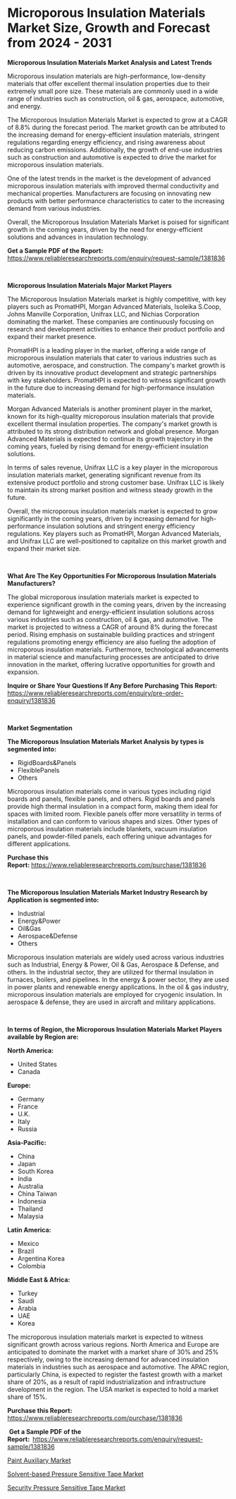 <p><h1>Microporous Insulation Materials Market Size, Growth and Forecast from 2024 - 2031</h1></p><p><strong>Microporous Insulation Materials Market Analysis and Latest Trends</strong></p>
<p><p>Microporous insulation materials are high-performance, low-density materials that offer excellent thermal insulation properties due to their extremely small pore size. These materials are commonly used in a wide range of industries such as construction, oil & gas, aerospace, automotive, and energy.</p><p>The Microporous Insulation Materials Market is expected to grow at a CAGR of 8.8% during the forecast period. The market growth can be attributed to the increasing demand for energy-efficient insulation materials, stringent regulations regarding energy efficiency, and rising awareness about reducing carbon emissions. Additionally, the growth of end-use industries such as construction and automotive is expected to drive the market for microporous insulation materials.</p><p>One of the latest trends in the market is the development of advanced microporous insulation materials with improved thermal conductivity and mechanical properties. Manufacturers are focusing on innovating new products with better performance characteristics to cater to the increasing demand from various industries.</p><p>Overall, the Microporous Insulation Materials Market is poised for significant growth in the coming years, driven by the need for energy-efficient solutions and advances in insulation technology.</p></p>
<p><strong>Get a Sample PDF of the Report:&nbsp;</strong> <a href="https://www.reliableresearchreports.com/enquiry/request-sample/1381836">https://www.reliableresearchreports.com/enquiry/request-sample/1381836</a></p>
<p>&nbsp;</p>
<p><strong>Microporous Insulation Materials Major Market Players</strong></p>
<p><p>The Microporous Insulation Materials market is highly competitive, with key players such as PromatHPI, Morgan Advanced Materials, Isoleika S.Coop, Johns Manville Corporation, Unifrax LLC, and Nichias Corporation dominating the market. These companies are continuously focusing on research and development activities to enhance their product portfolio and expand their market presence.</p><p>PromatHPI is a leading player in the market, offering a wide range of microporous insulation materials that cater to various industries such as automotive, aerospace, and construction. The company's market growth is driven by its innovative product development and strategic partnerships with key stakeholders. PromatHPI is expected to witness significant growth in the future due to increasing demand for high-performance insulation materials.</p><p>Morgan Advanced Materials is another prominent player in the market, known for its high-quality microporous insulation materials that provide excellent thermal insulation properties. The company's market growth is attributed to its strong distribution network and global presence. Morgan Advanced Materials is expected to continue its growth trajectory in the coming years, fueled by rising demand for energy-efficient insulation solutions.</p><p>In terms of sales revenue, Unifrax LLC is a key player in the microporous insulation materials market, generating significant revenue from its extensive product portfolio and strong customer base. Unifrax LLC is likely to maintain its strong market position and witness steady growth in the future.</p><p>Overall, the microporous insulation materials market is expected to grow significantly in the coming years, driven by increasing demand for high-performance insulation solutions and stringent energy efficiency regulations. Key players such as PromatHPI, Morgan Advanced Materials, and Unifrax LLC are well-positioned to capitalize on this market growth and expand their market size.</p></p>
<p>&nbsp;</p>
<p><strong>What Are The Key Opportunities For Microporous Insulation Materials Manufacturers?</strong></p>
<p><p>The global microporous insulation materials market is expected to experience significant growth in the coming years, driven by the increasing demand for lightweight and energy-efficient insulation solutions across various industries such as construction, oil & gas, and automotive. The market is projected to witness a CAGR of around 8% during the forecast period. Rising emphasis on sustainable building practices and stringent regulations promoting energy efficiency are also fueling the adoption of microporous insulation materials. Furthermore, technological advancements in material science and manufacturing processes are anticipated to drive innovation in the market, offering lucrative opportunities for growth and expansion.</p></p>
<p><strong>Inquire or Share Your Questions If Any Before Purchasing This Report:</strong> <a href="https://www.reliableresearchreports.com/enquiry/pre-order-enquiry/1381836">https://www.reliableresearchreports.com/enquiry/pre-order-enquiry/1381836</a></p>
<p>&nbsp;</p>
<p><strong>Market Segmentation</strong></p>
<p><strong>The Microporous Insulation Materials Market Analysis by types is segmented into:</strong></p>
<p><ul><li>RigidBoards&Panels</li><li>FlexiblePanels</li><li>Others</li></ul></p>
<p><p>Microporous insulation materials come in various types including rigid boards and panels, flexible panels, and others. Rigid boards and panels provide high thermal insulation in a compact form, making them ideal for spaces with limited room. Flexible panels offer more versatility in terms of installation and can conform to various shapes and sizes. Other types of microporous insulation materials include blankets, vacuum insulation panels, and powder-filled panels, each offering unique advantages for different applications.</p></p>
<p><strong>Purchase this Report:&nbsp;</strong><a href="https://www.reliableresearchreports.com/purchase/1381836">https://www.reliableresearchreports.com/purchase/1381836</a></p>
<p>&nbsp;</p>
<p><strong>The Microporous Insulation Materials Market Industry Research by Application is segmented into:</strong></p>
<p><ul><li>Industrial</li><li>Energy&Power</li><li>Oil&Gas</li><li>Aerospace&Defense</li><li>Others</li></ul></p>
<p><p>Microporous insulation materials are widely used across various industries such as Industrial, Energy & Power, Oil & Gas, Aerospace & Defense, and others. In the industrial sector, they are utilized for thermal insulation in furnaces, boilers, and pipelines. In the energy & power sector, they are used in power plants and renewable energy applications. In the oil & gas industry, microporous insulation materials are employed for cryogenic insulation. In aerospace & defense, they are used in aircraft and military applications.</p></p>
<p>&nbsp;</p>
<p><strong>In terms of Region, the Microporous Insulation Materials Market Players available by Region are:</strong></p>
<p>
    <p> <strong> North America: </strong>
        <ul>
            <li>United States</li>
            <li>Canada</li>
        </ul>
        </p> 
    <p> <strong> Europe: </strong>
        <ul>
            <li>Germany</li>
            <li>France</li>
            <li>U.K.</li>
            <li>Italy</li>
            <li>Russia</li>
        </ul>
        </p> 
    <p> <strong> Asia-Pacific: </strong>
        <ul>
            <li>China</li>
            <li>Japan</li>
            <li>South Korea</li>
            <li>India</li>
            <li>Australia</li>
            <li>China Taiwan</li>
            <li>Indonesia</li>
            <li>Thailand</li>
            <li>Malaysia</li>
        </ul>
        </p> 
    <p> <strong> Latin America: </strong>
        <ul>
            <li>Mexico</li>
            <li>Brazil</li>
            <li>Argentina Korea</li>
            <li>Colombia</li>
        </ul>
        </p> 
    <p> <strong> Middle East & Africa: </strong>
        <ul>
            <li>Turkey</li>
            <li>Saudi</li>
            <li>Arabia</li>
            <li>UAE</li>
            <li>Korea</li>
        </ul>
    </p>
    </p>
<p><p>The microporous insulation materials market is expected to witness significant growth across various regions. North America and Europe are anticipated to dominate the market with a market share of 30% and 25% respectively, owing to the increasing demand for advanced insulation materials in industries such as aerospace and automotive. The APAC region, particularly China, is expected to register the fastest growth with a market share of 20%, as a result of rapid industrialization and infrastructure development in the region. The USA market is expected to hold a market share of 15%.</p></p>
<p><strong>Purchase this Report: </strong><a href="https://www.reliableresearchreports.com/purchase/1381836">https://www.reliableresearchreports.com/purchase/1381836</a></p>
<p>&nbsp;<strong>Get a Sample PDF of the Report:&nbsp;&nbsp;</strong><a href="https://www.reliableresearchreports.com/enquiry/request-sample/1381836">https://www.reliableresearchreports.com/enquiry/request-sample/1381836</a></p>
<p><strong></strong></p>
<p><p><a href="https://view.publitas.com/reportprime-1/paint-auxiliary-market-challenges-opportunities-and-growth-drivers-and-major-market-players-forecasted-for-period-from-2023-2030/">Paint Auxiliary Market</a></p><p><a href="https://view.publitas.com/reportprime-1/solvent-based-pressure-sensitive-tape-market-analysis-and-market-size-global-industry-overview-market-segmentation-and-forecast-2023-to-2030/">Solvent-based Pressure Sensitive Tape Market</a></p><p><a href="https://view.publitas.com/reportprime-1/security-pressure-sensitive-tape-market-size-growing-and-forecasted-for-period-from-2023-2030-and-provides-complete-market-analysis-of-this-market/">Security Pressure Sensitive Tape Market</a></p></p>